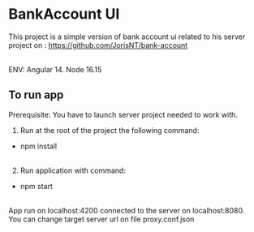 # BankAccount UI

This project is a simple version of bank account ui related to his server project on : https://github.com/JorisNT/bank-account <br /><br />

ENV: Angular 14. Node 16.15<br />

## To run app

Prerequisite:  You have to launch server project needed to work with.

1. Run at the root of the project the following command:
- npm install <br /><br />

2. Run application with command:
- npm start <br /><br />

App run on localhost:4200 connected to the server on localhost:8080.<br />
You can change target server url on file proxy.conf.json

